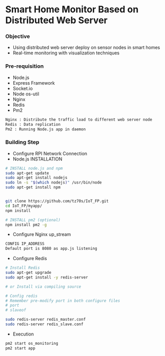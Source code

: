# Smart Home Monitor Based on Distributed Web Server

### Objective
* Using distributed web server deploy on sensor nodes in smart homes
* Real-time monitoring with visualization techniques

### Pre-requisition
* Node.js
* Express Framework
* Socket.io
* Node os-util
* Nginx
* Redis
* Pm2

```BASH
Nginx : Distribute the traffic load to different web server node
Redis : Data replication
Pm2 : Running Node.js app in daemon
```

### Building Step

* Configure RPI Network Connection
* Node.js INSTALLATION
``` BASH
# INSTALL node.js and npm
sudo apt-get update
sudo apt-get install nodejs
sudo ln -s "$(which nodejs)" /usr/bin/node
sudo apt-get install npm


git clone https://github.com/tz70s/IoT_FP.git
cd IoT_FP/myapp/
npm install

# INSTALL pm2 (optional)
npm install pm2 -g
```
* Configure Nginx up_stream
```BASH
CONFIG IP_ADDRESS
Default port is 8080 as app.js listening
```
* Configure Redis
```BASH
# Install Redis
sudo apt-get upgrade
sudo apt-get install -y redis-server

# or Install via compiling source

# Config redis
# Remember pre-modify port in both configure files
# port
# slaveof

sudo redis-server redis_master.conf 
sudo redis-server redis_slave.conf
```
* Execution
```BASH
pm2 start os_monitoring
pm2 start app
```
